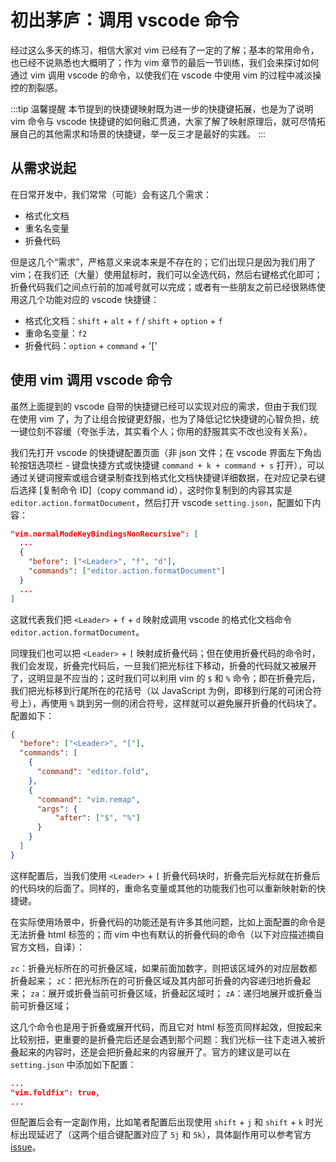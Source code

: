 # 初出茅庐：调用 vscode 命令

经过这么多天的练习，相信大家对 vim 已经有了一定的了解；基本的常用命令，也已经不说熟悉也大概明了；作为 vim 章节的最后一节训练，我们会来探讨如何通过 vim 调用 vscode 的命令，以使我们在 vscode 中使用 vim 的过程中减淡操控的割裂感。

:::tip 温馨提醒
本节提到的快捷键映射既为进一步的快捷键拓展，也是为了说明 vim 命令与 vscode 快捷键的如何融汇贯通，大家了解了映射原理后，就可尽情拓展自己的其他需求和场景的快捷键，举一反三才是最好的实践。
:::

## 从需求说起

在日常开发中，我们常常（可能）会有这几个需求：

- 格式化文档
- 重名名变量
- 折叠代码

但是这几个“需求”，严格意义来说本来是不存在的；它们出现只是因为我们用了 vim；在我们还（大量）使用鼠标时，我们可以全选代码，然后右键格式化即可；折叠代码我们之间点行前的加减号就可以完成；或者有一些朋友之前已经很熟练使用这几个功能对应的 vscode 快捷键：

- 格式化文档：`shift` + `alt` + `f` / `shift` + `option` + `f`
- 重命名变量：`f2`
- 折叠代码：`option` + `command` + '['

## 使用 vim 调用 vscode 命令

虽然上面提到的 vscode 自带的快捷键已经可以实现对应的需求，但由于我们现在使用 vim 了，为了让组合按键更舒服，也为了降低记忆快捷键的心智负担，统一键位刻不容缓（夸张手法，其实看个人；你用的舒服其实不改也没有关系）。

我们先打开 vscode 的快捷键配置页面（非 json 文件；在 vscode 界面左下角齿轮按钮选项栏 - 键盘快捷方式或快捷键 `command + k + command + s` 打开），可以通过关键词搜索或组合键录制查找到格式化文档快捷键详细数据，在对应记录右键后选择 [复制命令 ID]（copy command id），这时你复制到的内容其实是 `editor.action.formatDocument`，然后打开 vscode `setting.json`，配置如下内容：

```json
"vim.normalModeKeyBindingsNonRecursive": [
  ...
  {
    "before": ["<Leader>", "f", "d"],
    "commands": ["editor.action.formatDocument"] 
  }
  ...
]
```
这就代表我们把 `<Leader>` + `f` + `d` 映射成调用 vscode 的格式化文档命令 `editor.action.formatDocument`。

同理我们也可以把 `<Leader>` + `[` 映射成折叠代码；但在使用折叠代码的命令时，我们会发现，折叠完代码后，一旦我们把光标往下移动，折叠的代码就又被展开了，这明显是不应当的；这时我们可以利用 vim 的 `$` 和 `%` 命令；即在折叠完后，我们把光标移到行尾所在的花括号（以 JavaScript 为例，即移到行尾的可闭合符号上），再使用 `%` 跳到另一侧的闭合符号，这样就可以避免展开折叠的代码块了。配置如下：

```json
{
  "before": ["<Leader>", "["],
  "commands": [
    {
      "command": "editor.fold",
    },
    {
      "command": "vim.remap",
      "args": {
          "after": ["$", "%"]
      }
    }
  ]
}
```

这样配置后，当我们使用 `<Leader>` + `[` 折叠代码块时，折叠完后光标就在折叠后的代码块的后面了。同样的，重命名变量或其他的功能我们也可以重新映射新的快捷键。

在实际使用场景中，折叠代码的功能还是有许多其他问题，比如上面配置的命令是无法折叠 html 标签的；而 vim 中也有默认的折叠代码的命令（以下对应描述摘自官方文档，自译）：

`zc`：折叠光标所在的可折叠区域，如果前面加数字，则把该区域外的对应层数都折叠起来；
`zC`：把光标所在的可折叠区域及其内部可折叠的内容递归地折叠起来；
`za`：展开或折叠当前可折叠区域，折叠起区域时；
`zA`：递归地展开或折叠当前可折叠区域；

这几个命令也是用于折叠或展开代码，而且它对 html 标签页同样起效，但按起来比较别扭，更重要的是折叠完后还是会遇到那个问题：我们光标一往下走进入被折叠起来的内容时，还是会把折叠起来的内容展开了。官方的建议是可以在 `setting.json` 中添加如下配置：

```json
...
"vim.foldfix": true,
...
```

但配置后会有一定副作用，比如笔者配置后出现使用 `shift` + `j` 和 `shift` + `k` 时光标出现延迟了（这两个组合键配置对应了 `5j` 和 `5k`），具体副作用可以参考官方 [issue](https://github.com/VSCodeVim/Vim/issues/2163)。